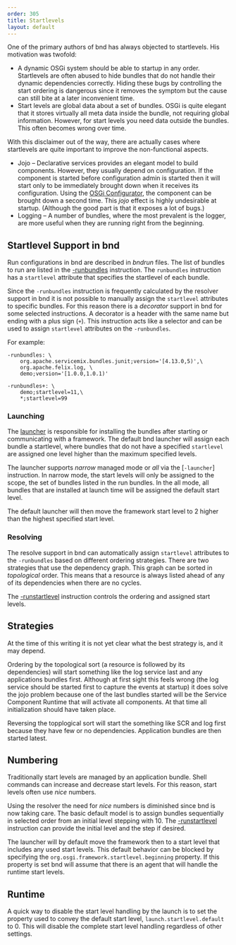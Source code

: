 ```yaml
---
order: 305
title: Startlevels
layout: default
---
```


One of the primary authors of bnd has always objected to startlevels. His motivation was twofold:

* A dynamic OSGi system should be able to startup in any order. Startlevels are often abused to hide bundles
  that do not handle their dynamic dependencies correctly. Hiding these bugs by controlling the start ordering
  is dangerous since it removes the symptom but the cause can still bite at a later inconvenient time.
* Start levels are global data about a set of bundles. OSGi is quite elegant that it stores virtually all
  meta data inside the bundle, not requiring global information. However, for start levels you need 
  data outside the bundles. This often becomes wrong over time.

With this disclaimer out of the way, there are actually cases where startlevels are quite important to 
improve the non-functional aspects.

* Jojo – Declarative services provides an elegant model to build components. However, they usually depend on
  configuration. If the component is started before configuration admin is started then it will start only to
  be immediately brought down when it receives its configuration. Using the [OSGi Configurator][1], the component
  can be brought down a second time. This _jojo_ effect is highly undesirable at startup. (Although the good part is
  that it exposes a lot of bugs.)
* Logging – A number of bundles, where the most prevalent is the logger, are more useful when they are running
  right from the beginning.

## Startlevel Support in bnd

Run configurations in bnd are described in _bndrun_ files. The list of bundles to run are listed in the  [-runbundles]
instruction. The `runbundles` instruction has a `startlevel` attribute that specifies the startlevel of each bundle.

Since the `-runbundles` instruction is frequently calculated by the resolver support in bnd it is not possible to manually
assign the `startlevel` attributes to specific bundles. For this reason there is a _decorator_ support in bnd for some selected 
instructions. A decorator is a header with the same name but ending with a plus sign (`+`). This instruction acts like a selector
and can be used to assign `startlevel` attributes on the `-runbundles`.

For example:

    -runbundles: \
        org.apache.servicemix.bundles.junit;version='[4.13.0,5)',\
        org.apache.felix.log, \
        demo;version='[1.0.0,1.0.1)'
    
    -runbundles+: \
        demo;startlevel=11,\
        *;startlevel=99


### Launching

The [launcher] is responsible for installing the bundles after starting or communicating with a framework. The
default bnd launcher will assign each bundle a startlevel, where bundles that do not have a specified `startlevel` are
assigned one level higher than the maximum specified levels.

The launcher supports _narrow_ managed mode or _all_ via the [`-launcher`] instruction. In narrow mode, the start levels
will only be assigned to the scope, the set of bundles listed in the run bundles. In the all mode, all bundles
that are installed at launch time will be assigned the default start level.

The default launcher will then move the framework start level to 2 higher than the highest specified start level.

### Resolving

The resolve support in bnd can automatically assign `startlevel` attributes to the `-runbundles` based on different ordering
strategies. There are two strategies that use the dependency graph. This graph can be sorted in _topological_ order.
This means that a resource is always listed ahead of any of its dependencies when there are no cycles.

The [-runstartlevel] instruction controls the ordering and assigned start levels. 

## Strategies

At the time of this writing it is not yet clear what the best strategy is, and it may depend.

Ordering by the topological sort (a resource is followed by its dependencies) will start something like the log service
last and any applications bundles first. Although at first sight this feels wrong (the log service should be started first
to capture the events at startup) it does solve the jojo problem because one of the last bundles started will be the
Service Component Runtime that will activate all components. At that time all initialization should have taken place.

Reversing the topplogical sort will start the something like SCR and log first because they have few or no dependencies.
Application bundles are then started latest. 

## Numbering

Traditionally start levels are managed by an application bundle. Shell commands can increase and decrease start levels.
For this reason, start levels often use _nice_ numbers.

Using the resolver the need for _nice_ numbers is diminished since bnd is now taking care. The basic default model
is to assign bundles sequentially in selected order from an initial level stepping with 10. The [-runstartlevel] instruction
can provide the initial level and the step if desired.

The launcher will by default move the framework then to a start level that includes any used start levels. This
default behavior can be blocked by specifying the `org.osgi.framework.startlevel.beginning` property. If this
property is set bnd will assume that there is an agent that will handle the runtime start levels.

## Runtime

A quick way to disable the start level handling by the launch is to set the property used to convey the default 
start level, `launch.startlevel.default` to 0. This will disable the complete start level handling regardless
of other settings.

[1]: https://osgi.org/specification/osgi.cmpn/7.0.0/service.configurator.html 
[-launcher]: /instructions/launcher.html
[-runbundles]: /instructions/runbundles.html
[-runstartlevel]: /instructions/runstartlevel.html
[launcher]: /chapters/launching.html

